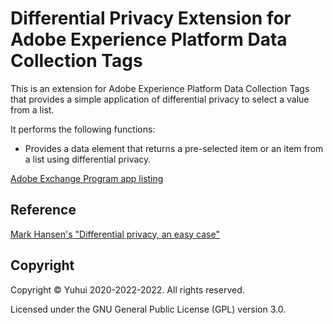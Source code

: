 # Differential Privacy Extension for Adobe Experience Platform Data Collection Tags

This is an extension for Adobe Experience Platform Data Collection Tags that provides a simple application of differential privacy to select a value from a list.

It performs the following functions:

- Provides a data element that returns a pre-selected item or an item from a list using differential privacy.

[Adobe Exchange Program app listing](https://exchange.adobe.com/experiencecloud.details.104535.differential-privacy.html)

## Reference

[Mark Hansen's "Differential privacy, an easy case"](https://accuracyandprivacy.substack.com/p/differential-privacy-an-easy-case)

## Copyright

Copyright &copy; Yuhui 2020-2022-2022. All rights reserved.

Licensed under the GNU General Public License (GPL) version 3.0.